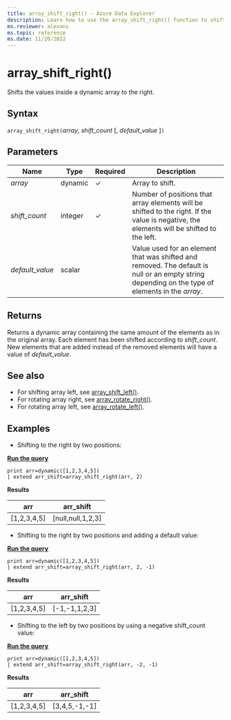 ```yaml
---
title: array_shift_right() - Azure Data Explorer
description: Learn how to use the array_shift_right() function to shift values inside a dynamic array to the right.
ms.reviewer: alexans
ms.topic: reference
ms.date: 11/20/2022
---
```

# array_shift_right()

Shifts the values inside a dynamic array to the right.

## Syntax

`array_shift_right(`*array*, *shift_count* [, *default_value* ]`)`

## Parameters

| Name | Type | Required | Description |
|--|--|--|--|
|*array* | dynamic |&check; | Array to shift.|
|*shift_count* | integer | &check; | Number of positions that array elements will be shifted to the right. If the value is negative, the elements will be shifted to the left. |
|*default_value* | scalar | | Value used for an element that was shifted and removed. The default is null or an empty string depending on the type of elements in the *array*.|

## Returns

Returns a dynamic array containing the same amount of the elements as in the original array. Each element has been shifted according to *shift_count*. New elements that are added instead of the removed elements will have a value of *default_value*.

## See also

* For shifting array left, see [array_shift_left()](array_shift_leftfunction.md).
* For rotating array right, see [array_rotate_right()](array_rotate_rightfunction.md).
* For rotating array left, see [array_rotate_left()](array_rotate_leftfunction.md).

## Examples

* Shifting to the right by two positions:

[**Run the query**](https://dataexplorer.azure.com/clusters/help/databases/Samples?query=H4sIAAAAAAAAAysoyswrUUgsKrJNqcxLzM1M1og21DHSMdYx0TGN1eTlqlFIrShJzUsBKYkvzshMK7EFshIrIez4osz0jBINoIiOgpEmAKRlW6FMAAAA)

```kusto
print arr=dynamic([1,2,3,4,5])
| extend arr_shift=array_shift_right(arr, 2)
```

**Results**

|arr|arr_shift|
|---|---|
|[1,2,3,4,5]|[null,null,1,2,3]|

* Shifting to the right by two positions and adding a default value:

[**Run the query**](https://dataexplorer.azure.com/clusters/help/databases/Samples?query=H4sIAAAAAAAAAysoyswrUUgsKrJNqcxLzM1M1og21DHSMdYx0TGN1eTlqlFIrShJzUsBKYkvzshMK7EFshIrIez4osz0jBINoIiOgpGOgq6hJgBHJWeJUAAAAA==)

```kusto
print arr=dynamic([1,2,3,4,5])
| extend arr_shift=array_shift_right(arr, 2, -1)
```

**Results**

|arr|arr_shift|
|---|---|
|[1,2,3,4,5]|[-1,-1,1,2,3]|

* Shifting to the left by two positions by using a negative shift_count value:

[**Run the query**](https://dataexplorer.azure.com/clusters/help/databases/Samples?query=H4sIAAAAAAAAAysoyswrUUgsKrJNqcxLzM1M1og21DHSMdYx0TGN1eTlqlFIrShJzUsBKYkvzshMK7EFshIrIez4osz0jBINoIiOgq4REBtqAgCqvHZwUQAAAA==)

```kusto
print arr=dynamic([1,2,3,4,5])
| extend arr_shift=array_shift_right(arr, -2, -1)
```

**Results**

|arr|arr_shift|
|---|---|
|[1,2,3,4,5]|[3,4,5,-1,-1]|
